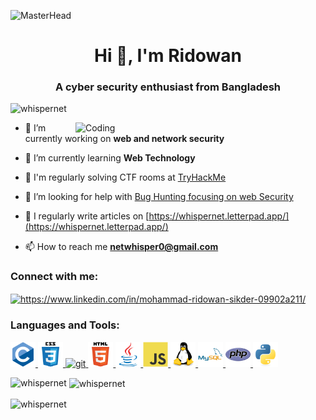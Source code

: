 ![MasterHead](https://i.pinimg.com/originals/10/2c/60/102c60536df3b750d123de5506312910.gif)
<h1 align="center">Hi 👋, I'm Ridowan</h1>
<h3 align="center">A cyber security enthusiast from Bangladesh</h3>

<p align="left"> <img src="https://komarev.com/ghpvc/?username=whispernet&label=Profile%20views&color=0e75b6&style=flat" alt="whispernet" /> </p>
<img align="right" alt="Coding" width="400" src="https://tryhackme-badges.s3.amazonaws.com/footstepwornout.png">

- 🔭 I’m currently working on **web and network security**

- 🌱 I’m currently learning **Web Technology**

- 🏁 I'm regularly solving CTF rooms at [TryHackMe](https://tryhackme.com/p/footstepwornout)

- 🤝 I’m looking for help with [Bug Hunting focusing on web Security](https://hackerone.com/nikenwtrojan?type=user)

- 📝 I regularly write articles on [https://whispernet.letterpad.app/](https://whispernet.letterpad.app/)

- 📫 How to reach me **netwhisper0@gmail.com**

<h3 align="left">Connect with me:</h3>
<p align="left">
<a href="https://linkedin.com/in/https://www.linkedin.com/in/mohammad-ridowan-sikder-09902a211/" target="blank"><img align="center" src="https://raw.githubusercontent.com/rahuldkjain/github-profile-readme-generator/master/src/images/icons/Social/linked-in-alt.svg" alt="https://www.linkedin.com/in/mohammad-ridowan-sikder-09902a211/" height="30" width="40" /></a>
</p>

<h3 align="left">Languages and Tools:</h3>
<p align="left"> <a href="https://www.cprogramming.com/" target="_blank" rel="noreferrer"> <img src="https://raw.githubusercontent.com/devicons/devicon/master/icons/c/c-original.svg" alt="c" width="40" height="40"/> </a> <a href="https://www.w3schools.com/css/" target="_blank" rel="noreferrer"> <img src="https://raw.githubusercontent.com/devicons/devicon/master/icons/css3/css3-original-wordmark.svg" alt="css3" width="40" height="40"/> </a> <a href="https://git-scm.com/" target="_blank" rel="noreferrer"> <img src="https://www.vectorlogo.zone/logos/git-scm/git-scm-icon.svg" alt="git" width="40" height="40"/> </a> <a href="https://www.w3.org/html/" target="_blank" rel="noreferrer"> <img src="https://raw.githubusercontent.com/devicons/devicon/master/icons/html5/html5-original-wordmark.svg" alt="html5" width="40" height="40"/> </a> <a href="https://www.java.com" target="_blank" rel="noreferrer"> <img src="https://raw.githubusercontent.com/devicons/devicon/master/icons/java/java-original.svg" alt="java" width="40" height="40"/> </a> <a href="https://developer.mozilla.org/en-US/docs/Web/JavaScript" target="_blank" rel="noreferrer"> <img src="https://raw.githubusercontent.com/devicons/devicon/master/icons/javascript/javascript-original.svg" alt="javascript" width="40" height="40"/> </a> <a href="https://www.linux.org/" target="_blank" rel="noreferrer"> <img src="https://raw.githubusercontent.com/devicons/devicon/master/icons/linux/linux-original.svg" alt="linux" width="40" height="40"/> </a> <a href="https://www.mysql.com/" target="_blank" rel="noreferrer"> <img src="https://raw.githubusercontent.com/devicons/devicon/master/icons/mysql/mysql-original-wordmark.svg" alt="mysql" width="40" height="40"/> </a> <a href="https://www.php.net" target="_blank" rel="noreferrer"> <img src="https://raw.githubusercontent.com/devicons/devicon/master/icons/php/php-original.svg" alt="php" width="40" height="40"/> </a> <a href="https://www.python.org" target="_blank" rel="noreferrer"> <img src="https://raw.githubusercontent.com/devicons/devicon/master/icons/python/python-original.svg" alt="python" width="40" height="40"/> </a> </p>

<p><img align="left" src="https://github-readme-stats.vercel.app/api/top-langs?username=whispernet&show_icons=true&locale=en&layout=compact" alt="whispernet" /></p>

<p>&nbsp;<img align="center" src="https://github-readme-stats.vercel.app/api?username=whispernet&show_icons=true&locale=en" alt="whispernet" /></p>

<p><img align="center" src="https://github-readme-streak-stats.herokuapp.com/?user=whispernet&" alt="whispernet" /></p>
